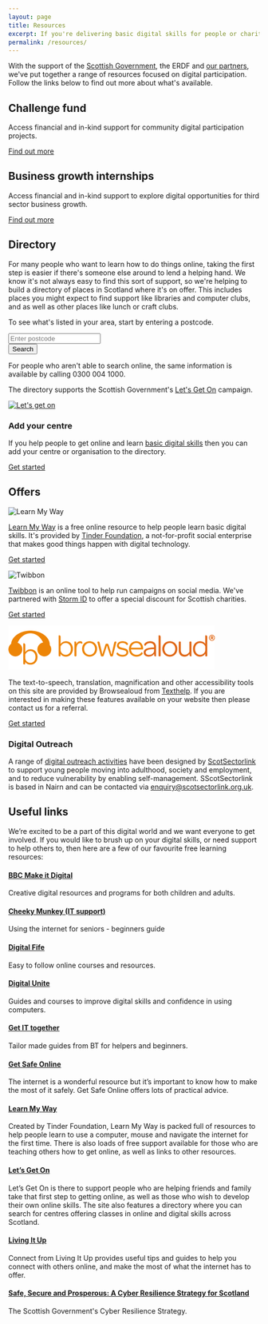 ```yaml
---
layout: page
title: Resources
excerpt: If you're delivering basic digital skills for people or charities in Scotland, then we're here to help.
permalink: /resources/
---
```


With the support of the [Scottish Government](http://www.gov.scot), the ERDF and [our partners](/charter/), we've put together a range of resources focused on digital participation. Follow the links below to find out more about what's available.



## Challenge fund

Access financial and in-kind support for community digital participation projects.

<a href="/resources/challenge-fund/" class="btn btn-primary btn-lg">Find out more</a>

## Business growth internships

Access financial and in-kind support to explore digital opportunities for third sector business growth.

<a href="/resources/internships/" class="btn btn-primary btn-lg">Find out more</a>



## Directory

For many people who want to learn how to do things online, taking the first step is easier if there's someone else around to lend a helping hand. We know it's not always easy to find this sort of support, so we're helping to build a directory of places in Scotland where it's on offer. This includes places you might expect to find support like libraries and computer clubs, and as well as other places like lunch or craft clubs.

To see what's listed in your area, start by entering a postcode.

<form role="form" action="http://letsgeton.digitalscotland.org/Search" method="GET">
  <div class="form-group">
    <input type="text" class="form-control input-lg" id="postcode" name="geo.postcode" placeholder="Enter postcode">
  </div>
  <div class="form-group">
    <button type="submit" class="btn btn-primary btn-lg">Search</button>
  </div>
</form>

For people who aren't able to search online, the same information is available by calling 0300 004 1000.

The directory supports the Scottish Government's [Let's Get On](http://www.letsgeton.scot/) campaign.

[![Let's get on](/images/Letsgetonbutton-125x125.png)](http://www.letsgeton.scot/)

### Add your centre

If you help people to get online and learn [basic digital skills](http://digital.scvo.org.uk/about/basic-digital-skills/)  then you can add your centre or organisation to the directory. 

<a href="http://letsgeton.digitalscotland.org/SignUp/create" class="btn btn-primary btn-lg">Get started</a>



## Offers

![Learn My Way](/images/learnmyway.jpg)

[Learn My Way](http://scotland.learnmyway.com) is a free online resource to help people learn basic digital skills. It's provided by [Tinder Foundation](http://www.tinderfoundation.org), a not-for-profit social enterprise that makes good things happen with digital technology.

<a href="http://scotland.learnmyway.com" class="btn btn-primary btn-lg">Get started</a>

![Twibbon](/images/twibbon.png)

[Twibbon](/twibbon/) is an online tool to help run campaigns on social media. We've partnered with [Storm ID](/charter/storm-id/) to offer a special discount for Scottish charities.

<a href="/twibbon/" class="btn btn-primary btn-lg">Get started</a>

![Browsealoud](/images/browsealoud.png)

The text-to-speech, translation, magnification and other accessibility tools on this site are provided by Browsealoud from [Texthelp](https://www.texthelp.com/en-gb). If you are interested in making these features available on your website then please contact us for a referral.

<a href="mailto:digital@scvo.org.uk" class="btn btn-primary btn-lg">Get started</a>



### Digital Outreach

A range of [digital outreach activities](https://www.ruralnetwork.scot/digital-outreach-activities-scotsectorlink) have been designed by [ScotSectorlink](http://www.scotsectorlink.org.uk/) to support young people moving into adulthood, society and employment, and to reduce vulnerability by enabling self-management. SScotSectorlink is based in Nairn and can be contacted via [enquiry@scotsectorlink.org.uk](mailto:enquiry@scotsectorlink.org.uk). 



## Useful links

We’re excited to be a part of this digital world and we want everyone to get involved. If you would like to brush up on your digital skills, or need support to help others to, then here are a few of our favourite free learning resources:

#### [BBC Make it Digital](http://www.bbc.co.uk/makeitdigital)

Creative digital resources and programs for both children and adults.

#### [Cheeky Munkey (IT support)](http://cheekymunkey.co.uk/using-the-internet-for-seniors-beginners-guide/)

Using the internet for seniors - beginners guide

#### [Digital Fife](http://www.digitalfife.com/)

Easy to follow online courses and resources. 

#### [Digital Unite](http://digitalunite.com/) 

Guides and courses to improve digital skills and confidence in using computers.

#### [Get IT together](http://www.bt.com/includingyou/getting-online.html)

Tailor made guides from BT for helpers and beginners.

#### [Get Safe Online](https://www.getsafeonline.org/)

The internet is a wonderful resource but it’s important to know how to make the most of it safely. Get Safe Online offers lots of practical advice.

#### [Learn My Way](http://scotland.learnmyway.com/)

Created by Tinder Foundation, Learn My Way is packed full of resources to help people learn to use a computer, mouse and navigate the internet for the first time. There is also loads of free support available for those who are teaching others how to get online, as well as links to other resources.

#### [Let’s Get On](http://www.letsgeton.scot/)

Let’s Get On is there to support people who are helping friends and family take that first step to getting online, as well as those who wish to develop their own online skills. The site also features a directory where you can search for centres offering classes in online and digital skills across Scotland.

#### [Living It Up](https://portal.livingitup.org.uk/)

Connect from Living It Up provides useful tips and guides to help you connect with others online, and make the most of what the internet has to offer.

#### [Safe, Secure and Prosperous: A Cyber Resilience Strategy for Scotland](http://www.gov.scot/Publications/2015/11/2023/downloads) 

The Scottish Government's Cyber Resilience Strategy.
